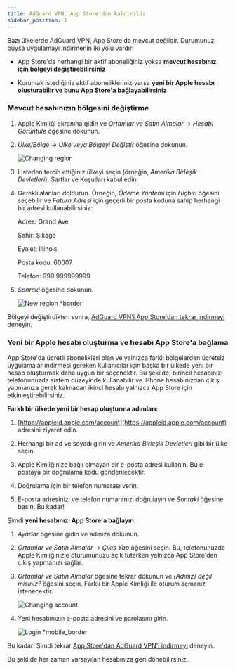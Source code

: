 ```yaml
---
title: AdGuard VPN, App Store'dan kaldırıldı
sidebar_position: 1
---
```


Bazı ülkelerde AdGuard VPN, App Store'da mevcut değildir. Durumunuz buysa uygulamayı indirmenin iki yolu vardır:

- App Store'da herhangi bir aktif aboneliğiniz yoksa **mevcut hesabınız için bölgeyi değiştirebilirsiniz**

- Korumak istediğiniz aktif abonelikleriniz varsa **yeni bir Apple hesabı oluşturabilir ve bunu App Store'a bağlayabilirsiniz**

### Mevcut hesabınızın bölgesini değiştirme

1. Apple Kimliği ekranına gidin ve _Ortamlar ve Satın Almalar_ → _Hesabı Görüntüle_ öğesine dokunun.

2. _Ülke/Bölge_ → _Ülke veya Bölgeyi Değiştir_ öğesine dokunun.

   ![Changing region](https://cdn.adguard-vpn.com/content/kb/vpn/ios/app_store/changing_country.png)

3. Listeden tercih ettiğiniz ülkeyi seçin (örneğin, _Amerika Birleşik Devletleri_), Şartlar ve Koşulları kabul edin.

4. Gerekli alanları doldurun. Örneğin, _Ödeme Yöntemi_ için _Hiçbiri_ öğesini seçebilir ve _Fatura Adresi_ için geçerli bir posta koduna sahip herhangi bir adresi kullanabilirsiniz:

   Adres: Grand Ave

   Şehir: Şikago

   Eyalet: Illinois

   Posta kodu: 60007

   Telefon: 999 999999999

5. _Sonraki_ öğesine dokunun.

   ![New region \*border](https://cdn.adguard-vpn.com/content/kb/vpn/ios/app_store/new_country.png)

Bölgeyi değiştirdikten sonra, [AdGuard VPN'i App Store'dan tekrar indirmeyi](https://apps.apple.com/us/app/adguard-vpn-unlimited-fast/id1525373602) deneyin.

### Yeni bir Apple hesabı oluşturma ve hesabı App Store'a bağlama

App Store'da ücretli abonelikleri olan ve yalnızca farklı bölgelerden ücretsiz uygulamalar indirmesi gereken kullanıcılar için başka bir ülkede yeni bir hesap oluşturmak daha uygun bir seçenektir. Bu şekilde, birincil hesabınızı telefonunuzda sistem düzeyinde kullanabilir ve iPhone hesabınızdan çıkış yapmanıza gerek kalmadan ikinci hesabı yalnızca App Store için etkinleştirebilirsiniz.

**Farklı bir ülkede yeni bir hesap oluşturma adımları:**

1. [https://appleid.apple.com/account](https://appleid.apple.com/account) adresini ziyaret edin.

2. Herhangi bir ad ve soyadı girin ve _Amerika Birleşik Devletleri_ gibi bir ülke seçin.

3. Apple Kimliğinize bağlı olmayan bir e-posta adresi kullanın. Bu e-postaya bir doğrulama kodu gönderilecektir.

4. Doğrulama için bir telefon numarası verin.

5. E-posta adresinizi ve telefon numaranızı doğrulayın ve _Sonraki_ öğesine basın. Bu kadar!

Şimdi **yeni hesabınızı App Store'a bağlayın**:

1. _Ayarlar_ öğesine gidin ve adınıza dokunun.

2. _Ortamlar ve Satın Almalar_ → _Çıkış Yap_ öğesini seçin. Bu, telefonunuzda Apple Kimliğinizle oturumunuzu açık tutarken yalnızca App Store'dan çıkış yapmanızı sağlar.

3. _Ortamlar ve Satın Almalar_ öğesine tekrar dokunun ve _[Adınız] değil misiniz?_ öğesini seçin. Farklı bir Apple Kimliği ile oturum açmanız istenecektir.

   ![Changing account](https://cdn.adguard-vpn.com/content/kb/vpn/ios/app_store/log_out.png)

4. Yeni hesabınızın e-posta adresini ve parolasını girin.

   ![Login \*mobile\_border](https://cdn.adguard-vpn.com/content/kb/vpn/ios/app_store/apple_id.png)

Bu kadar! Şimdi tekrar [App Store'dan AdGuard VPN'i indirmeyi](https://apps.apple.com/us/app/adguard-vpn-unlimited-fast/id1525373602) deneyin.

Bu şekilde her zaman varsayılan hesabınıza geri dönebilirsiniz.
